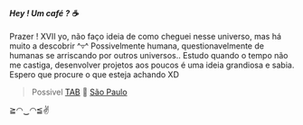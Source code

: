 #### _Hey ! Um café ? ☕_


Prazer ! XVII yo, não faço ideia de como cheguei nesse universo, mas há muito a descobrir ^▿^ Possivelmente humana, questionavelmente de humanas se arriscando por outros universos.. Estudo quando o tempo não me castiga, desenvolver projetos aos poucos é uma ideia grandiosa e sabia. Espero que procure o que esteja achando XD
> Possivel [TAB](https://pt.wikipedia.org/wiki/Transtorno_bipolar_I)
📍 [São Paulo](https://energiaeambiente.org.br/cidade-de-sao-paulo-tem-poluicao-do-ar-acima-do-recomendado-pela-oms-nos-ultimos-22-anos-20220526#:~:text=Mesmo%20nos%20anos%20pandêmicos%20(2020,de%20quatro%20vezes%20o%20indicado.))

 ≧◠‿◠≦✌



